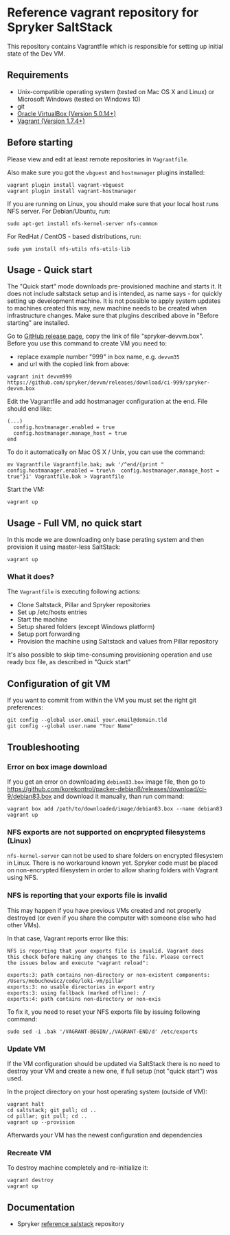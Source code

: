# Reference vagrant repository for Spryker SaltStack

This repository contains Vagrantfile which is responsible for setting up
initial state of the Dev VM.

## Requirements
 * Unix-compatible operating system (tested on Mac OS X and Linux) or Microsoft Windows (tested on Windows 10)
 * git
 * [Oracle VirtualBox (Version 5.0.14+)](https://www.virtualbox.org/wiki/Downloads)
 * [Vagrant (Version 1.7.4+)](https://www.vagrantup.com/downloads.html)

## Before starting
Please view and edit at least remote repositories in `Vagrantfile`.

Also make sure you got the `vbguest` and `hostmanager` plugins installed:
```
vagrant plugin install vagrant-vbguest
vagrant plugin install vagrant-hostmanager
```

If you are running on Linux, you should make sure that your local host runs NFS server.
For Debian/Ubuntu, run:
```
sudo apt-get install nfs-kernel-server nfs-common
```
For RedHat / CentOS - based distributions, run:
```
sudo yum install nfs-utils nfs-utils-lib
```

## Usage - Quick start
The "Quick start" mode downloads pre-provisioned machine and starts it. It does not include saltstack setup and is intended, as name says - for quickly setting up development machine. It is not possible to apply system updates to machines created this way, new machine needs to be created when infrastructure changes. Make sure that plugins described above in "Before starting" are installed.

Go to [GitHub release page](https://github.com/spryker/devvm/releases/latest), copy the link of file "spryker-devvm.box".
Before you use this command to create VM you need to:
* replace example number "999" in box name, e.g. `devvm35` 
* and url with the copied link from above:
```
vagrant init devvm999 https://github.com/spryker/devvm/releases/download/ci-999/spryker-devvm.box
```

Edit the Vagrantfile and add hostmanager configuration at the end. File should end like:
```
(...)
  config.hostmanager.enabled = true
  config.hostmanager.manage_host = true
end
```

To do it automatically on Mac OS X / Unix, you can use the command:
```
mv Vagrantfile Vagrantfile.bak; awk '/^end/{print "  config.hostmanager.enabled = true\n  config.hostmanager.manage_host = true"}1' Vagrantfile.bak > Vagrantfile
```

Start the VM:
```
vagrant up
```

## Usage - Full VM, no quick start
In this mode we are downloading only base perating system and then provision it using master-less SaltStack:
```
vagrant up
```

### What it does?
The `Vagrantfile` is executing following actions:
 * Clone Saltstack, Pillar and Spryker repositories
 * Set up /etc/hosts entries
 * Start the machine
 * Setup shared folders (except Windows platform)
 * Setup port forwarding
 * Provision the machine using Saltstack and values from Pillar repository

It's also possible to skip time-consuming provisioning operation and use ready box file, as described
in "Quick start"


## Configuration of git VM
If you want to commit from within the VM you must set the right git preferences:

```
git config --global user.email your.email@domain.tld
git config --global user.name "Your Name"
```


## Troubleshooting

### Error on box image download
If you get an error on downloading `debian83.box` image file, then go to
https://github.com/korekontrol/packer-debian8/releases/download/ci-9/debian83.box
and download it manually, than run command:

```
vagrant box add /path/to/downloaded/image/debian83.box --name debian83
vagrant up
```

### NFS exports are not supported on encprypted filesystems (Linux)
`nfs-kernel-server` can not be used to share folders on encrypted filesystem in Linux. There is no workaround known yet. Spryker code must be placed on non-encrypted filesystem in order to allow sharing folders with Vagrant using NFS.


### NFS is reporting that your exports file is invalid
This may happen if you have previous VMs created and not properly destroyed (or even if you share the computer with someone else who had other VMs).

In that case, Vagrant reports error like this:
```
NFS is reporting that your exports file is invalid. Vagrant does
this check before making any changes to the file. Please correct
the issues below and execute "vagrant reload":

exports:3: path contains non-directory or non-existent components: /Users/mobuchowicz/code/loki-vm/pillar
exports:3: no usable directories in export entry
exports:3: using fallback (marked offline): /
exports:4: path contains non-directory or non-exis
```

To fix it, you need to reset your NFS exports file by issuing following command:

```
sudo sed -i .bak '/VAGRANT-BEGIN/,/VAGRANT-END/d' /etc/exports
```


### Update VM
If the VM configuration should be updated via SaltStack there is no need to destroy your VM and create a new one, if full setup (not "quick start") was used.

In the project directory on your host operating system (outside of VM):
```
vagrant halt
cd saltstack; git pull; cd ..
cd pillar; git pull; cd ..
vagrant up --provision
```

Afterwards your VM has the newest configuration and dependencies


### Recreate VM
To destroy machine completely and re-initialize it:
```
vagrant destroy
vagrant up
```

## Documentation
 * Spryker [reference salstack](https://github.com/spryker/saltstack) repository
